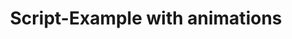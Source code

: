 ---
layout: article
title: Script-Example with animations
description: 
  - This board shows a Scripting Example for animated controls
lang: en
weight: 50
draft: false
ref: tem-010
category:
  - Script
  - Scripting
  - Script example
  - Animations
image: Script_Animate_EN.png
download: Script_Animate_EN.pbmx
overview_description:
overview_benefits:
overview_data_sources:
---